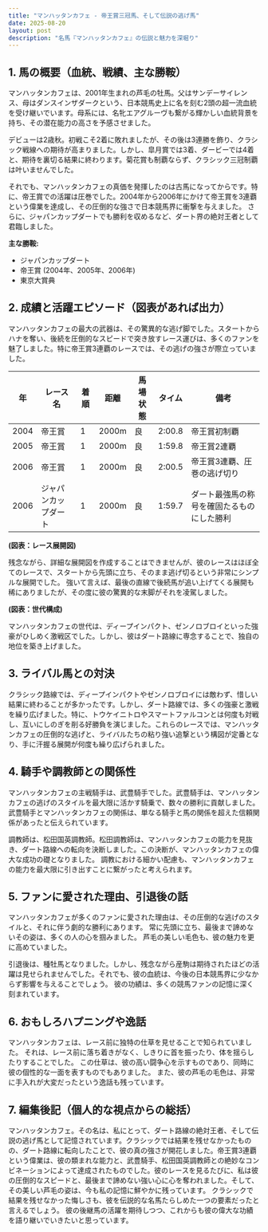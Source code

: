 ```yaml
---
title: "マンハッタンカフェ - 帝王賞三冠馬、そして伝説の逃げ馬"
date: 2025-08-20
layout: post
description: "名馬『マンハッタンカフェ』の伝説と魅力を深堀り"
---
```


## 1. 馬の概要（血統、戦績、主な勝鞍）

マンハッタンカフェは、2001年生まれの芦毛の牡馬。父はサンデーサイレンス、母はダンスインザダークという、日本競馬史上に名を刻む2頭の超一流血統を受け継いでいます。母系には、名牝エアグルーヴも繋がる輝かしい血統背景を持ち、その潜在能力の高さを予感させました。

デビューは2歳秋。初戦こそ2着に敗れましたが、その後は3連勝を飾り、クラシック戦線への期待が高まりました。しかし、皐月賞では3着、ダービーでは4着と、期待を裏切る結果に終わります。菊花賞も制覇ならず、クラシック三冠制覇は叶いませんでした。

それでも、マンハッタンカフェの真価を発揮したのは古馬になってからです。特に、帝王賞での活躍は圧巻でした。2004年から2006年にかけて帝王賞を3連覇という偉業を達成し、その圧倒的な強さで日本競馬界に衝撃を与えました。  さらに、ジャパンカップダートでも勝利を収めるなど、ダート界の絶対王者として君臨しました。

**主な勝鞍:**

* ジャパンカップダート
* 帝王賞 (2004年、2005年、2006年)
* 東京大賞典


## 2. 成績と活躍エピソード（図表があれば出力）

マンハッタンカフェの最大の武器は、その驚異的な逃げ脚でした。スタートからハナを奪い、後続を圧倒的なスピードで突き放すレース運びは、多くのファンを魅了しました。特に帝王賞3連覇のレースでは、その逃げの強さが際立っていました。

| 年 | レース名          | 着順 | 距離 | 馬場状態 | タイム       | 備考                                     |
|---|-------------------|-----|-----|---------|-------------|------------------------------------------|
| 2004 | 帝王賞            | 1   | 2000m| 良       | 2:00.8      | 帝王賞初制覇                               |
| 2005 | 帝王賞            | 1   | 2000m| 良       | 1:59.8      | 帝王賞2連覇                               |
| 2006 | 帝王賞            | 1   | 2000m| 良       | 2:00.5      | 帝王賞3連覇、圧巻の逃げ切り                  |
| 2006 | ジャパンカップダート | 1   | 2000m| 良       | 1:59.7      | ダート最強馬の称号を確固たるものにした勝利 |


**(図表：レース展開図)**

残念ながら、詳細な展開図を作成することはできませんが、彼のレースはほぼ全てのレースで、スタートから先頭に立ち、そのまま逃げ切るという非常にシンプルな展開でした。  強いて言えば、最後の直線で後続馬が追い上げてくる展開も稀にありましたが、その度に彼の驚異的な末脚がそれを凌駕しました。


**(図表：世代構成)**

マンハッタンカフェの世代は、ディープインパクト、ゼンノロブロイといった強豪がひしめく激戦区でした。しかし、彼はダート路線に専念することで、独自の地位を築き上げました。


## 3. ライバル馬との対決

クラシック路線では、ディープインパクトやゼンノロブロイには敵わず、惜しい結果に終わることが多かったです。しかし、ダート路線では、多くの強豪と激戦を繰り広げました。特に、トウケイニトロやスマートファルコンとは何度も対戦し、互いにしのぎを削る好勝負を演じました。これらのレースでは、マンハッタンカフェの圧倒的な逃げと、ライバルたちの粘り強い追撃という構図が定番となり、手に汗握る展開が何度も繰り広げられました。


## 4. 騎手や調教師との関係性

マンハッタンカフェの主戦騎手は、武豊騎手でした。武豊騎手は、マンハッタンカフェの逃げのスタイルを最大限に活かす騎乗で、数々の勝利に貢献しました。  武豊騎手とマンハッタンカフェの関係は、単なる騎手と馬の関係を超えた信頼関係があったと伝えられています。

調教師は、松田国英調教師。松田調教師は、マンハッタンカフェの能力を見抜き、ダート路線への転向を決断しました。この決断が、マンハッタンカフェの偉大な成功の礎となりました。  調教における細かい配慮も、マンハッタンカフェの能力を最大限に引き出すことに繋がったと考えられます。


## 5. ファンに愛された理由、引退後の話

マンハッタンカフェが多くのファンに愛された理由は、その圧倒的な逃げのスタイルと、それに伴う劇的な勝利にあります。  常に先頭に立ち、最後まで諦めないその姿は、多くの人の心を掴みました。  芦毛の美しい毛色も、彼の魅力を更に高めていました。

引退後は、種牡馬となりました。しかし、残念ながら産駒は期待されたほどの活躍は見せられませんでした。それでも、彼の血統は、今後の日本競馬界に少なからず影響を与えることでしょう。  彼の功績は、多くの競馬ファンの記憶に深く刻まれています。


## 6. おもしろハプニングや逸話

マンハッタンカフェは、レース前に独特の仕草を見せることで知られていました。  それは、レース前に落ち着きがなく、しきりに首を振ったり、体を揺らしたりすることでした。  この仕草は、彼の高い闘争心を示すものであり、同時に彼の個性的な一面を表すものでもありました。  また、彼の芦毛の毛色は、非常に手入れが大変だったという逸話も残っています。


## 7. 編集後記（個人的な視点からの総括）

マンハッタンカフェ。その名は、私にとって、ダート路線の絶対王者、そして伝説の逃げ馬として記憶されています。クラシックでは結果を残せなかったものの、ダート路線に転向したことで、彼の真の強さが開花しました。帝王賞3連覇という偉業は、彼の類まれな能力と、武豊騎手、松田国英調教師との絶妙なコンビネーションによって達成されたものでした。彼のレースを見るたびに、私は彼の圧倒的なスピードと、最後まで諦めない強い心に心を奪われました。そして、その美しい芦毛の姿は、今も私の記憶に鮮やかに残っています。  クラシックで結果を残せなかった悔しさも、彼を伝説的な名馬たらしめた一つの要素だったと言えるでしょう。  彼の後継馬の活躍を期待しつつ、これからも彼の偉大な功績を語り継いでいきたいと思っています。
